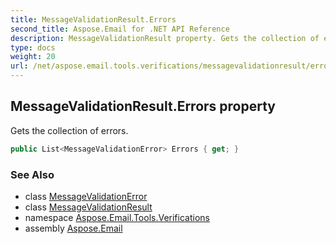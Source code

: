 ```yaml
---
title: MessageValidationResult.Errors
second_title: Aspose.Email for .NET API Reference
description: MessageValidationResult property. Gets the collection of errors
type: docs
weight: 20
url: /net/aspose.email.tools.verifications/messagevalidationresult/errors/
---
```

## MessageValidationResult.Errors property

Gets the collection of errors.

```csharp
public List<MessageValidationError> Errors { get; }
```

### See Also

* class [MessageValidationError](../../messagevalidationerror/)
* class [MessageValidationResult](../)
* namespace [Aspose.Email.Tools.Verifications](../../messagevalidationresult/)
* assembly [Aspose.Email](../../../)


